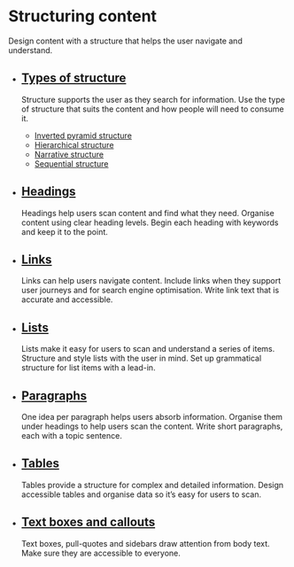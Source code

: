 Structuring content
===================

Design content with a structure that helps the user navigate and understand.

*   [Types of structure](/structuring-content/types-structure)
    ----------------------------------------------------------
    
    Structure supports the user as they search for information. Use the type of structure that suits the content and how people will need to consume it.
    
    *   [Inverted pyramid structure](/structuring-content/types-structure/inverted-pyramid-structure)
    *   [Hierarchical structure](/structuring-content/types-structure/hierarchical-structure)
    *   [Narrative structure](/structuring-content/types-structure/narrative-structure)
    *   [Sequential structure](/structuring-content/types-structure/sequential-structure)
    
*   [Headings](/structuring-content/headings)
    -----------------------------------------
    
    Headings help users scan content and find what they need. Organise content using clear heading levels. Begin each heading with keywords and keep it to the point.
    
*   [Links](/structuring-content/links)
    -----------------------------------
    
    Links can help users navigate content. Include links when they support user journeys and for search engine optimisation. Write link text that is accurate and accessible.
    
*   [Lists](/structuring-content/lists)
    -----------------------------------
    
    Lists make it easy for users to scan and understand a series of items. Structure and style lists with the user in mind. Set up grammatical structure for list items with a lead-in.
    
*   [Paragraphs](/structuring-content/paragraphs)
    ---------------------------------------------
    
    One idea per paragraph helps users absorb information. Organise them under headings to help users scan the content. Write short paragraphs, each with a topic sentence.
    
*   [Tables](/structuring-content/tables)
    -------------------------------------
    
    Tables provide a structure for complex and detailed information. Design accessible tables and organise data so it’s easy for users to scan.
    
*   [Text boxes and callouts](/structuring-content/text-boxes-and-callouts)
    -----------------------------------------------------------------------
    
    Text boxes, pull-quotes and sidebars draw attention from body text. Make sure they are accessible to everyone.
